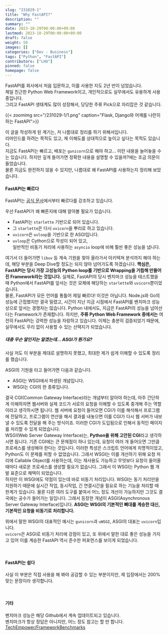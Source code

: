 ```yaml
---
slug: "231029-1"
title: "Why FastAPI?"
description: ""
summary: ""
date: 2023-10-29T00:00:00+09:00
lastmod: 2023-10-29T00:00:00+09:00
draft: false
weight: 50
images: []
categories: ["Dev - Business"]
tags: ["Python", "FastAPI"]
contributors: ["LHU"]
pinned: false
homepage: false
---
```


FastAPI를 회사에서 처음 입문하고, 이를 사용한 지도 2년 반이 넘었습니다.   
제일 친근한 Python Web Framework이고, 개인적으로도 실무에서도 유용하게 사용 중입니다.   
그리고 FastAPI 생태계도 많이 성장해서, 당당한 주류 Pick으로 자리잡은 것 같습니다.

{{< zoomimg src="/231029-1/1.png" caption="Flask, Django와 어깨를 나란히 하는 FastAPI">}}

이 글을 작성하게 된 계기는, 저 나름대로 정리를 하기 위해서입니다.   
리마인드를 하려는 목적도 있고, 제 이해도를 상대적으로 높이고 싶다는 목적도 있습니다.   
지금도 FastAPI는 빠르고, 배포는 `gunicorn`으로 해야 하고... 이런 내용을 늘어놓을 수는 있습니다. 하지만 깊게 들어가면 정확한 내용을 설명할 수 있을까?에는 조금 의문이 들었습니다.   
물론 지금도 완전하지 않을 수 있지만, 나름대로 왜 FastAPI를 사용하는지 정리해 보았습니다.

#### FastAPI는 빠르다
FastAPI는 [공식 문서][ref1]에서부터 빠르다를 강조하고 있습니다.   

우선 FastAPI가 왜 빠른지에 대해 알아볼 필요가 있습니다.   
- FastAPI는 `starlette` 기반으로 되어 있습니다.
- 그 `starlette`은 다시 `uvicorn`을 뿌리로 하고 있습니다.
- `uvicorn`은 `uvloop`을 기반으로 한 ASGI입니다.
- `uvloop`은 Cython으로 작성이 되어 있고,   
일반적인 비동기 처리에 사용하는 `asyncio` loop에 비해 훨씬 좋은 성능을 냅니다.

여기서 더 들어가면 `libuv` 등 계속 기원을 찾아 올라가서 아키텍쳐 분석까지 해야 하는데, 해당 부분을 Deep Dive할 정도는 되지 않아 넘어가도록 하겠습니다. **핵심은, FastAPI는 당시 가장 고성능의 Python loop를 기반으로 Wrapping을 거듭해 만들어진 Framework라는 것입니다.** 실제로, FastAPI의 당시 벤치마크 성능을 테스트했을 때 Python에서 FastAPI를 앞서는 것은 모체에 해당하는 `starlette`와 `uvicorn`뿐이었습니다.   
물론, FastAPI가 모든 언어를 통틀어 제일 빠르다! 이것은 아닙니다. Node.js와 Go의 성능에 근접했지만 결국 밀렸고, 시간이 지난 지금 시점에서 FastAPI를 벤치마크 성능 상으로 앞서는 경쟁자는 많습니다. Python 내에서도, 지금은 FastAPI의 성능을 넘어선다는 Framework가 존재합니다. 하지만, **주류 Python Web Framework 중에서는** 여전히 FastAPI는 강력한 성능을 자랑하고 있습니다. 이제는 충분히 검증되었기 때문에, 실무에서도 무리 없이 사용할 수 있는 선택지가 되었습니다.

##### 대충 무슨 말인지는 알겠는데... ASGI가 뭔가요?
사실 저도 이 부분을 제대로 설명하지 못했고, 최대한 제가 쉽게 이해할 수 있도록 정리를 했습니다.

ASGI의 기원을 타고 들어가면 다음과 같습니다.
- ASGI는 WSGI에서 파생된 개념입니다.
- WSGI는 CGI의 한 종류입니다.

결국 CGI(Common Gateway Interface)라는 개념부터 알아야 하는데, 아주 간단하게 이해하자면 웹서버와 실제 코드가 서로의 요청을 이해할 수 있도록 중개해 주는 역할이라고 생각하시면 됩니다. 웹 서버에 요청이 들어오면 CGI가 이를 해석해서 프로그램에 전달하고, 프로그램이 연산을 해서 결과를 내놓으면 이를 CGI가 다시 웹 서버가 내보낼 수 있도록 전달을 해 주는 방식이죠. 이러한 CGI가 도입됨으로 인해서 동적인 페이지를 처리할 수 있게 되었습니다.   
WSGI(Web Server Gateway Interface)는, **Python을 위해 고안된 CGI**라고 생각하시면 됩니다. 기존 CGI에는 큰 문제점이 하나 있는데, 요청이 여러 개 들어오면 그만큼 프로세스를 생성해야 한다는 것입니다. 이러한 특성은 스크립트 언어에게 치명적이었고, Python도 이 문제를 피할 수 없었습니다. 그래서 WSGI는 이를 개선하기 위해 요청 처리에 Callable Object를 사용하는데, 이는 재사용도 가능하고 무엇보다 요청이 들어올 때마다 새로운 프로세스를 생성할 필요가 없습니다. 그래서 이 WSGI는 Python 웹 개발 표준으로 채택이 되었습니다.   
하지만 이 WSGI에도 약점이 있는데 바로 비동기 처리입니다. WSGI는 동기 처리만을 지원하기 때문에 실시간 작업, 동시작업, 긴 연결시간을 필요로 하는 기능을 처리할 때 한계가 있습니다. 물론 다른 여러 도구를 붙여서 어느 정도 개선이 가능하지만 그것도 결국에는 공수가 들어가는 일입니다. 그래서 등장한 개념이 ASGI(Asynchronous Server Gateway Interface)입니다. **ASGI는 WSGI의 기본적인 뼈대를 계승한 대신, 기본적인 요청을 비동기로 처리합니다.**   

위에서 말한 WSGI의 대표적인 예시는 `gunicorn`과 `uWSGI`, ASGI의 대표는 `uvicorn`입니다.   
`uvicorn`은 ASGI로 비동기 처리에 강점이 있고, 또 위에서 말한 대로 좋은 성능을 가지고 있어 이를 계승한 FastAPI 역시 준수한 퍼포먼스를 보이게 되었습니다.

<br>

#### FastAPI는 쉽다
사실 이 부분은 직접 사용을 해 봐야 공감할 수 있는 부분이지만, 제 입장에서는 200% 맞는 문장이라 생각합니다.

<br>

#### 기타
벤치마크 성능은 해당 Github에서 계속 업데이트되고 있습니다.   
벤치마크가 항상 정답은 아니지만, 어느 정도 참고는 할 만 합니다.   
[TechEmpower/FrameworkBenchmarks][ref10]

[ref1]: https://fastapi.tiangolo.com/

[ref10]: https://github.com/TechEmpower/FrameworkBenchmarks
